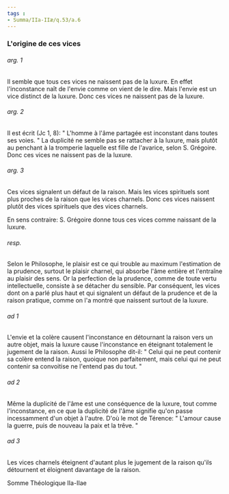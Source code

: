 ```yaml
---
tags : 
- Summa/IIa-IIæ/q.53/a.6
---
```


### L'origine de ces vices

###### arg. 1
Il semble que tous ces vices ne naissent pas de la luxure. En effet l'inconstance naît de l'envie comme on vient de le dire. Mais l'envie est un vice distinct de la luxure. Donc ces vices ne naissent pas de la luxure. 

###### arg. 2
Il est écrit (Jc 1, 8): " L'homme à l'âme partagée est inconstant dans toutes ses voies. " La duplicité ne semble pas se rattacher à la luxure, mais plutôt au penchant à la tromperie laquelle est fille de l'avarice, selon S. Grégoire. Donc ces vices ne naissent pas de la luxure. 

###### arg. 3
Ces vices signalent un défaut de la raison. Mais les vices spirituels sont plus proches de la raison que les vices charnels. Donc ces vices naissent plutôt des vices spirituels que des vices charnels. 

En sens contraire: S. Grégoire donne tous ces vices comme naissant de la luxure. 

###### resp.
Selon le Philosophe, le plaisir est ce qui trouble au maximum l'estimation de la prudence, surtout le plaisir charnel, qui absorbe l'âme entière et l'entraîne au plaisir des sens. Or la perfection de la prudence, comme de toute vertu intellectuelle, consiste à se détacher du sensible. Par conséquent, les vices dont on a parlé plus haut et qui signalent un défaut de la prudence et de la raison pratique, comme on l'a montré que naissent surtout de la luxure. 

###### ad 1
L'envie et la colère causent l'inconstance en détournant la raison vers un autre objet, mais la luxure cause l'inconstance en éteignant totalement le jugement de la raison. Aussi le Philosophe dit-il: " Celui qui ne peut contenir sa colère entend la raison, quoique non parfaitement, mais celui qui ne peut contenir sa convoitise ne l'entend pas du tout. " 

###### ad 2
Même la duplicité de l'âme est une conséquence de la luxure, tout comme l'inconstance, en ce que la duplicité de l'âme signifie qu'on passe incessamment d'un objet à l'autre. D'où le mot de Térence: " L'amour cause la guerre, puis de nouveau la paix et la trêve. " 

###### ad 3
Les vices charnels éteignent d'autant plus le jugement de la raison qu'ils détournent et éloignent davantage de la raison. 

Somme Théologique IIa-IIae 

